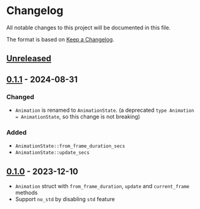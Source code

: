 # Changelog

All notable changes to this project will be documented in this file.

The format is based on [Keep a Changelog](https://keepachangelog.com/en/1.0.0/).


## [Unreleased]


## [0.1.1] - 2024-08-31

### Changed

* `Animation` is renamed to `AnimationState`.
  (a deprecated `type Animation = AnimationState`, so this change is not breaking)

### Added

* `AnimationState::from_frame_duration_secs`
* `AnimationState::update_secs`


## [0.1.0] - 2023-12-10

* `Animation` struct with `from_frame_duration`, `update` and `current_frame` methods
* Support `no_std` by disabling `std` feature

[Unreleased]: https://github.com/jcornaz/franim/compare/v0.1.1...HEAD
[0.1.1]: https://github.com/jcornaz/franim/compare/v0.1.0...v0.1.1
[0.1.0]: https://github.com/jcornaz/franim/compare/...v0.1.0
